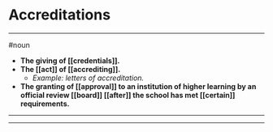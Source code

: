 # Accreditations
---
#noun
- **The giving of [[credentials]].**
- **The [[act]] of [[accrediting]].**
	- _Example: letters of accreditation._
- **The granting of [[approval]] to an institution of higher learning by an official review [[board]] [[after]] the school has met [[certain]] requirements.**
---
---
